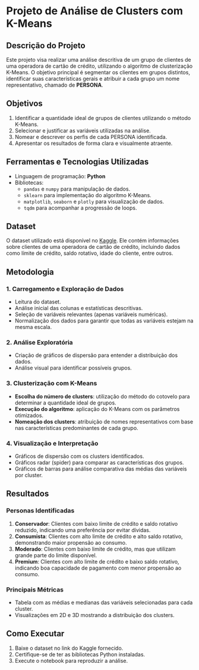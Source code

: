 # Projeto de Análise de Clusters com K-Means

## Descrição do Projeto
Este projeto visa realizar uma análise descritiva de um grupo de clientes de uma operadora de cartão de crédito, utilizando o algoritmo de clusterização K-Means. O objetivo principal é segmentar os clientes em grupos distintos, identificar suas características gerais e atribuir a cada grupo um nome representativo, chamado de **PERSONA**.

## Objetivos
1. Identificar a quantidade ideal de grupos de clientes utilizando o método K-Means.
2. Selecionar e justificar as variáveis utilizadas na análise.
3. Nomear e descrever os perfis de cada PERSONA identificada.
4. Apresentar os resultados de forma clara e visualmente atraente.

## Ferramentas e Tecnologias Utilizadas
- Linguagem de programação: **Python**
- Bibliotecas:
  - `pandas` e `numpy` para manipulação de dados.
  - `sklearn` para implementação do algoritmo K-Means.
  - `matplotlib`, `seaborn` e `plotly` para visualização de dados.
  - `tqdm` para acompanhar a progressão de loops.

## Dataset
O dataset utilizado está disponível no [Kaggle](https://www.kaggle.com/datasets/sakshigoyal7/credit-card-customers). Ele contém informações sobre clientes de uma operadora de cartão de crédito, incluindo dados como límite de crédito, saldo rotativo, idade do cliente, entre outros.

## Metodologia
### 1. Carregamento e Exploração de Dados
- Leitura do dataset.
- Análise inicial das colunas e estatísticas descritivas.
- Seleção de variáveis relevantes (apenas variáveis numéricas).
- Normalização dos dados para garantir que todas as variáveis estejam na mesma escala.

### 2. Análise Exploratória
- Criação de gráficos de dispersão para entender a distribuição dos dados.
- Análise visual para identificar possíveis grupos.

### 3. Clusterização com K-Means
- **Escolha do número de clusters**: utilização do método do cotovelo para determinar a quantidade ideal de grupos.
- **Execução do algoritmo**: aplicação do K-Means com os parâmetros otimizados.
- **Nomeação dos clusters**: atribuição de nomes representativos com base nas características predominantes de cada grupo.

### 4. Visualização e Interpretação
- Gráficos de dispersão com os clusters identificados.
- Gráficos radar (spider) para comparar as características dos grupos.
- Gráficos de barras para análise comparativa das médias das variáveis por cluster.

## Resultados
### Personas Identificadas
1. **Conservador**: Clientes com baixo limite de crédito e saldo rotativo reduzido, indicando uma preferência por evitar dívidas.
2. **Consumista**: Clientes com alto limite de crédito e alto saldo rotativo, demonstrando maior propensão ao consumo.
3. **Moderado**: Clientes com baixo limite de crédito, mas que utilizam grande parte do limite disponível.
4. **Premium**: Clientes com alto limite de crédito e baixo saldo rotativo, indicando boa capacidade de pagamento com menor propensão ao consumo.

### Principais Métricas
- Tabela com as médias e medianas das variáveis selecionadas para cada cluster.
- Visualizações em 2D e 3D mostrando a distribuição dos clusters.

## Como Executar
1. Baixe o dataset no link do Kaggle fornecido.
2. Certifique-se de ter as bibliotecas Python instaladas.
3. Execute o notebook para reproduzir a análise.
